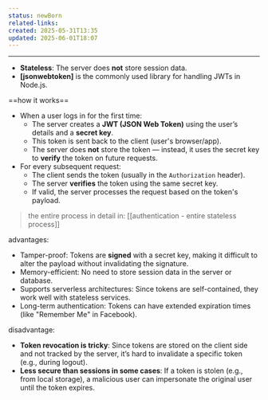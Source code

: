 ```yaml
---
status: newBorn
related-links: 
created: 2025-05-31T13:35
updated: 2025-06-01T18:07
---
```

---

- **Stateless**: The server does **not** store session data.
- **[jsonwebtoken]** is the commonly used library for handling JWTs in Node.js.

==how it works==
- When a user logs in for the first time:
    - The server creates a **JWT (JSON Web Token)** using the user’s details and a **secret key**.
    - This token is sent back to the client (user's browser/app).
    - The server does **not** store the token — instead, it uses the secret key to **verify** the token on future requests.
- For every subsequent request:
    - The client sends the token (usually in the `Authorization` header).
    - The server **verifies** the token using the same secret key.
    - If valid, the server processes the request based on the token's payload.

> the entire process in detail in: [[authentication - entire stateless process]]


advantages:
- Tamper-proof: Tokens are **signed** with a secret key, making it difficult to alter the payload without invalidating the signature.
- Memory-efficient: No need to store session data in the server or database.
- Supports serverless architectures: Since tokens are self-contained, they work well with stateless services.
- Long-term authentication: Tokens can have extended expiration times (like "Remember Me" in Facebook).

disadvantage:
- **Token revocation is tricky**: Since tokens are stored on the client side and not tracked by the server, it’s hard to invalidate a specific token (e.g., during logout).
- **Less secure than sessions in some cases**: If a token is stolen (e.g., from local storage), a malicious user can impersonate the original user until the token expires.
